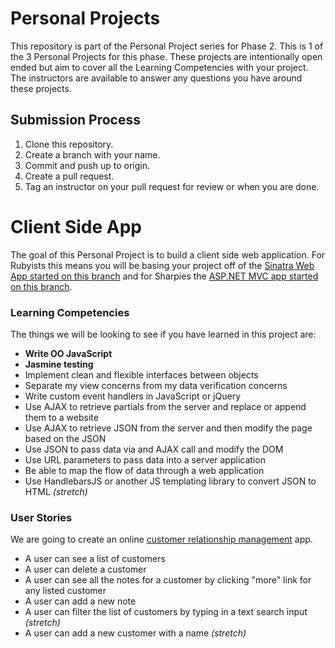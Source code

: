 # Personal Projects

This repository is part of the Personal Project series for Phase 2. This is 1 of the 3 Personal Projects for this phase. These projects are intentionally open ended but aim to cover all the Learning Competencies with your project. The instructors are available to answer any questions you have around these projects.

## Submission Process

1. Clone this repository.
2. Create a branch with your name.
3. Commit and push up to origin.
4. Create a pull request.
5. Tag an instructor on your pull request for review or when you are done.

# Client Side App

The goal of this Personal Project is to build a client side web application. For Rubyists this means you will be basing your project off of the [Sinatra Web App started on this branch](../../tree/rubyists) and for Sharpies the [ASP.NET MVC app started on this branch](../../tree/sharpies).

### Learning Competencies

The things we will be looking to see if you have learned in this project are:
  - **Write OO JavaScript**
  - **Jasmine testing**
  - Implement clean and flexible interfaces between objects
  - Separate my view concerns from my data verification concerns
  - Write custom event handlers in JavaScript or jQuery
  - Use AJAX to retrieve partials from the server and replace or append them to a website
  - Use AJAX to retrieve JSON from the server and then modify the page based on the JSON
  - Use JSON to pass data via and AJAX call and modify the DOM
  - Use URL parameters to pass data into a server application
  - Be able to map the flow of data through a web application
  - Use HandlebarsJS or another JS templating library to convert JSON to HTML *(stretch)*

### User Stories

We are going to create an online [customer relationship management](http://en.wikipedia.org/wiki/Customer_relationship_management) app.

- A user can see a list of customers
- A user can delete a customer
- A user can see all the notes for a customer by clicking "more" link for any listed customer
- A user can add a new note
- A user can filter the list of customers by typing in a text search input *(stretch)*
- A user can add a new customer with a name *(stretch)*
